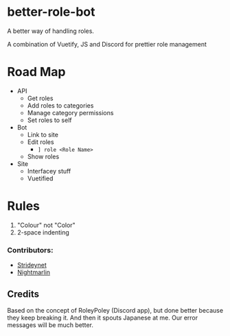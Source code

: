 # better-role-bot
A better way of handling roles.

A combination of Vuetify, JS and Discord for prettier role management

# Road Map

- API
  - Get roles
  - Add roles to categories
  - Manage category permissions
  - Set roles to self
- Bot
  - Link to site
  - Edit roles
    - `] role <Role Name>`
  - Show roles
- Site
  - Interfacey stuff
  - Vuetified

# Rules

1. "Colour" not "Color"
2. 2-space indenting


### Contributors:
 - [Strideynet](https://github.com/strideynet)
 - [Nightmarlin](https://github.com/nightmarlin)


## Credits
Based on the concept of RoleyPoley (Discord app), but done better because they keep breaking it. And then it spouts Japanese at me. Our error messages will be much better.